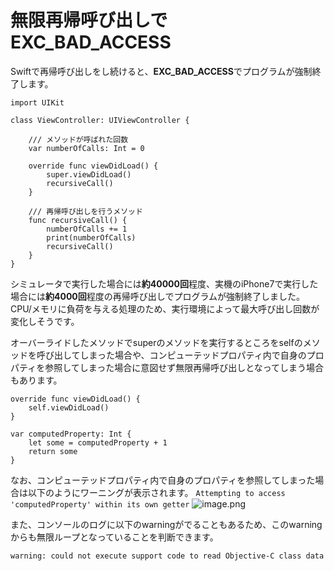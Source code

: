 # 無限再帰呼び出しでEXC_BAD_ACCESS
Swiftで再帰呼び出しをし続けると、**EXC_BAD_ACCESS**でプログラムが強制終了します。

```swift:サンプルコード
import UIKit

class ViewController: UIViewController {

    /// メソッドが呼ばれた回数
    var numberOfCalls: Int = 0
    
    override func viewDidLoad() {
        super.viewDidLoad()
        recursiveCall()
    }

    /// 再帰呼び出しを行うメソッド
    func recursiveCall() {
        numberOfCalls += 1
        print(numberOfCalls)
        recursiveCall()
    }
}
```

シミュレータで実行した場合には**約40000回**程度、実機のiPhone7で実行した場合には**約4000回**程度の再帰呼び出しでプログラムが強制終了しました。CPU/メモリに負荷を与える処理のため、実行環境によって最大呼び出し回数が変化しそうです。

オーバーライドしたメソッドでsuperのメソッドを実行するところをselfのメソッドを呼び出してしまった場合や、コンピューテッドプロパティ内で自身のプロパティを参照してしまった場合に意図せず無限再帰呼び出しとなってしまう場合もあります。

```swift:オーバーライドしたメソッド内で自身のメソッドを呼び出してしまった場合
override func viewDidLoad() {
    self.viewDidLoad()
}
```

```swift:コンピューテッドプロパティ内で自身のプロパティを参照してしまった場合
var computedProperty: Int {
    let some = computedProperty + 1
    return some
}
```

なお、コンピューテッドプロパティ内で自身のプロパティを参照してしまった場合は以下のようにワーニングが表示されます。
`Attempting to access 'computedProperty' within its own getter`
![image.png](https://qiita-image-store.s3.amazonaws.com/0/113553/843190c8-25f5-6a8e-6032-3318e626a151.png)

また、コンソールのログに以下のwarningがでることもあるため、このwarningからも無限ループとなっていることを判断できます。

```bash
warning: could not execute support code to read Objective-C class data in the process. This may reduce the quality of type information available.
```


